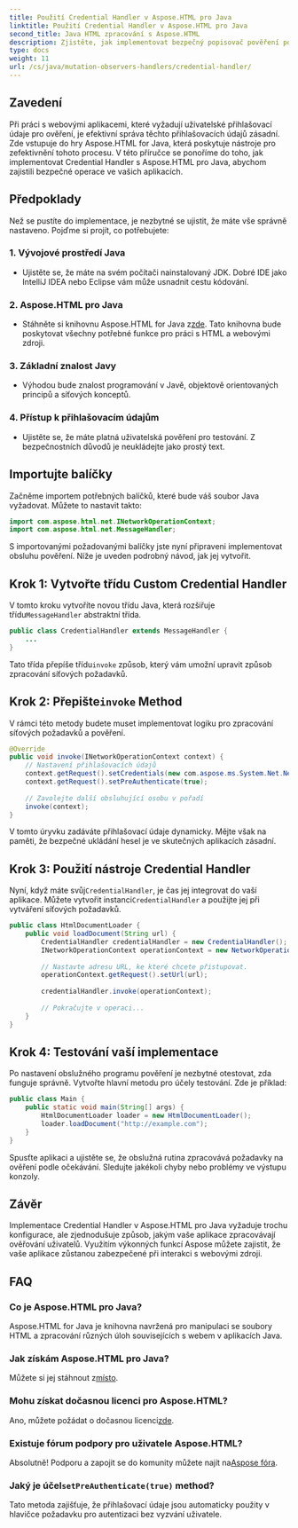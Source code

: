 ```yaml
---
title: Použití Credential Handler v Aspose.HTML pro Java
linktitle: Použití Credential Handler v Aspose.HTML pro Java
second_title: Java HTML zpracování s Aspose.HTML
description: Zjistěte, jak implementovat bezpečný popisovač pověření pomocí Aspose.HTML for Java pro efektivní správu ověřování uživatelů.
type: docs
weight: 11
url: /cs/java/mutation-observers-handlers/credential-handler/
---
```

## Zavedení
Při práci s webovými aplikacemi, které vyžadují uživatelské přihlašovací údaje pro ověření, je efektivní správa těchto přihlašovacích údajů zásadní. Zde vstupuje do hry Aspose.HTML for Java, která poskytuje nástroje pro zefektivnění tohoto procesu. V této příručce se ponoříme do toho, jak implementovat Credential Handler s Aspose.HTML pro Java, abychom zajistili bezpečné operace ve vašich aplikacích.
## Předpoklady
Než se pustíte do implementace, je nezbytné se ujistit, že máte vše správně nastaveno. Pojďme si projít, co potřebujete:
### 1. Vývojové prostředí Java
- Ujistěte se, že máte na svém počítači nainstalovaný JDK. Dobré IDE jako IntelliJ IDEA nebo Eclipse vám může usnadnit cestu kódování.
### 2. Aspose.HTML pro Java
-  Stáhněte si knihovnu Aspose.HTML for Java z[zde](https://releases.aspose.com/html/java/). Tato knihovna bude poskytovat všechny potřebné funkce pro práci s HTML a webovými zdroji.
### 3. Základní znalost Javy
- Výhodou bude znalost programování v Javě, objektově orientovaných principů a síťových konceptů.
### 4. Přístup k přihlašovacím údajům
- Ujistěte se, že máte platná uživatelská pověření pro testování. Z bezpečnostních důvodů je neukládejte jako prostý text.
## Importujte balíčky
Začněme importem potřebných balíčků, které bude váš soubor Java vyžadovat. Můžete to nastavit takto:
```java
import com.aspose.html.net.INetworkOperationContext;
import com.aspose.html.net.MessageHandler;
```
S importovanými požadovanými balíčky jste nyní připraveni implementovat obsluhu pověření. Níže je uveden podrobný návod, jak jej vytvořit.
## Krok 1: Vytvořte třídu Custom Credential Handler
 V tomto kroku vytvoříte novou třídu Java, která rozšiřuje třídu`MessageHandler` abstraktní třída.
```java
public class CredentialHandler extends MessageHandler {
    ...
}
```
 Tato třída přepíše třídu`invoke` způsob, který vám umožní upravit způsob zpracování síťových požadavků.
##  Krok 2: Přepište`invoke` Method
V rámci této metody budete muset implementovat logiku pro zpracování síťových požadavků a pověření.
```java
@Override
public void invoke(INetworkOperationContext context) {
    // Nastavení přihlašovacích údajů
    context.getRequest().setCredentials(new com.aspose.ms.System.Net.NetworkCredential("username", "securelystoredpassword"));
    context.getRequest().setPreAuthenticate(true);
    
    // Zavolejte další obsluhující osobu v pořadí
    invoke(context);
}
```
V tomto úryvku zadáváte přihlašovací údaje dynamicky. Mějte však na paměti, že bezpečné ukládání hesel je ve skutečných aplikacích zásadní.
## Krok 3: Použití nástroje Credential Handler
Nyní, když máte svůj`CredentialHandler`, je čas jej integrovat do vaší aplikace.
 Můžete vytvořit instanci`CredentialHandler` a použijte jej při vytváření síťových požadavků.
```java
public class HtmlDocumentLoader {
    public void loadDocument(String url) {
        CredentialHandler credentialHandler = new CredentialHandler();
        INetworkOperationContext operationContext = new NetworkOperationContext();
        
        // Nastavte adresu URL, ke které chcete přistupovat.
        operationContext.getRequest().setUrl(url);
        
        credentialHandler.invoke(operationContext);
    
        // Pokračujte v operaci...
    }
}
```
## Krok 4: Testování vaší implementace
Po nastavení obslužného programu pověření je nezbytné otestovat, zda funguje správně.
Vytvořte hlavní metodu pro účely testování. Zde je příklad:
```java
public class Main {
    public static void main(String[] args) {
        HtmlDocumentLoader loader = new HtmlDocumentLoader();
        loader.loadDocument("http://example.com");
    }
}
```
Spusťte aplikaci a ujistěte se, že obslužná rutina zpracovává požadavky na ověření podle očekávání. Sledujte jakékoli chyby nebo problémy ve výstupu konzoly.
## Závěr
Implementace Credential Handler v Aspose.HTML pro Java vyžaduje trochu konfigurace, ale zjednodušuje způsob, jakým vaše aplikace zpracovávají ověřování uživatelů. Využitím výkonných funkcí Aspose můžete zajistit, že vaše aplikace zůstanou zabezpečené při interakci s webovými zdroji.

## FAQ
### Co je Aspose.HTML pro Java?  
Aspose.HTML for Java je knihovna navržená pro manipulaci se soubory HTML a zpracování různých úloh souvisejících s webem v aplikacích Java.
### Jak získám Aspose.HTML pro Java?  
 Můžete si jej stáhnout z[místo](https://releases.aspose.com/html/java/).
### Mohu získat dočasnou licenci pro Aspose.HTML?  
 Ano, můžete požádat o dočasnou licenci[zde](https://purchase.aspose.com/temporary-license/).
### Existuje fórum podpory pro uživatele Aspose.HTML?  
 Absolutně! Podporu a zapojit se do komunity můžete najít na[Aspose fóra](https://forum.aspose.com/c/html/29).
###  Jaký je účel`setPreAuthenticate(true)` method?  
Tato metoda zajišťuje, že přihlašovací údaje jsou automaticky použity v hlavičce požadavku pro autentizaci bez vyzvání uživatele.